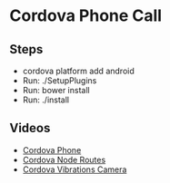# Cordova Phone Call

## Steps

- cordova platform add android
- Run: ./SetupPlugins
- Run: bower install
- Run: ./install

## Videos


- [Cordova Phone](https://youtu.be/figWUktn_2I)
- [Cordova Node Routes](https://youtu.be/ft_ih30yqIY)
- [Cordova Vibrations Camera](https://youtu.be/_BU4h-Oe3-A)